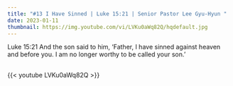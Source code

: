 ```yaml
---
title: "#13 I Have Sinned | Luke 15:21 | Senior Pastor Lee Gyu-Hyun "
date: 2023-01-11
thumbnail: https://img.youtube.com/vi/LVKu0aWq82Q/hqdefault.jpg
---
```

Luke 15:21 And the son said to him, ‘Father, I have sinned against heaven and before you. I am no longer worthy to be called your son.’
## <!--more-->

{{< youtube LVKu0aWq82Q >}}
